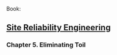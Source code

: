 Book:

## [Site Reliability Engineering](https://www.safaribooksonline.com/library/view/site-reliability-engineering/9781491929117/#toc)

### Chapter 5. Eliminating Toil
